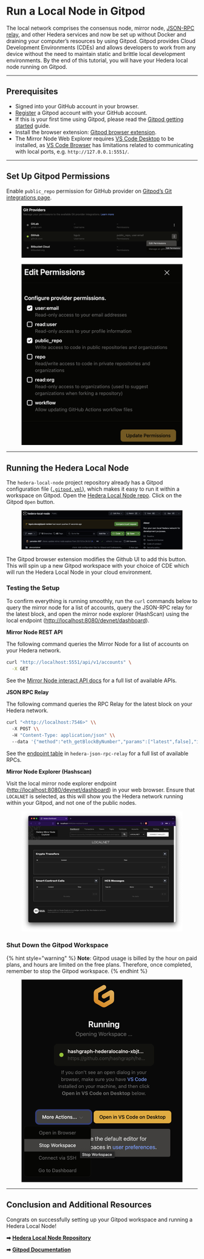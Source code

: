# Run a Local Node in Gitpod

The local network comprises the consensus node, mirror node, [JSON-RPC relay](https://github.com/hashgraph/hedera-json-rpc-relay#readme), and other Hedera services and now be set up without Docker and draining your computer’s resources by using Gitpod. Gitpod provides Cloud Development Environments (CDEs) and allows developers to work from any device without the need to maintain static and brittle local development environments. By the end of this tutorial, you will have your Hedera local node running on Gitpod.

***

## Prerequisites

* Signed into your GitHub account in your browser.
* [Register](https://gitpod.io/login/) a Gitpod account with your GitHub account.
* If this is your first time using Gitpod, please read the [Gitpod getting started](https://www.gitpod.io/docs/introduction/getting-started) guide.
* Install the browser extension: [Gitpod browser extension](https://www.gitpod.io/docs/configure/user-settings/browser-extension).
* The Mirror Node Web Explorer requires [VS Code Desktop](https://www.gitpod.io/docs/references/ides-and-editors/vscode) to be installed, as [VS Code Browser](https://www.gitpod.io/docs/references/ides-and-editors/vscode-browser) has limitations related to communicating with local ports, e.g. `http://127.0.0.1:5551/`.

***

## Set Up Gitpod Permissions

Enable `public_repo` permission for GitHub provider on [Gitpod’s Git integrations page](https://gitpod.io/user/integrations).

<figure><img src="../../../.gitbook/assets/gitpod-git-providers-table.png" alt=""><figcaption></figcaption></figure>

<figure><img src="../../../.gitbook/assets/gitpod-git-providers-edit-permissions-dialog.png" alt=""><figcaption></figcaption></figure>

***

## Running the Hedera Local Node

The `hedera-local-node` project repository already has a Gitpod configuration file ([`.gitpod.yml`](https://github.com/hashgraph/hedera-local-node/blob/main/.gitpod.yml)), which makes it easy to run it within a workspace on Gitpod. Open the [Hedera Local Node repo](https://github.com/hashgraph/hedera-local-node). Click on the Gitpod `Open` button.

<figure><img src="../../../.gitbook/assets/gitpod-button-github-repo.png" alt=""><figcaption></figcaption></figure>

The Gitpod browser extension modifies the Github UI to add this button. This will spin up a new Gitpod workspace with your choice of CDE which will run the Hedera Local Node in your cloud environment.

### **Testing the Setup**

To confirm everything is running smoothly, run the `curl` commands below to query the mirror node for a list of accounts, query the JSON-RPC relay for the latest block, and open the mirror node explorer (HashScan) using the local endpoint ([http://localhost:8080/devnet/dashboard](http://localhost:8080/devnet/dashboard)).

**Mirror Node REST API**

The following command queries the Mirror Node for a list of accounts on your Hedera network.

```bash
curl "http://localhost:5551/api/v1/accounts" \
  -X GET
```

See the [Mirror Node interact API docs](https://testnet.mirrornode.hedera.com/api/v1/docs/) for a full list of available APIs.

**JSON RPC Relay**

The following command queries the RPC Relay for the latest block on your Hedera network.

```bash
curl "<http://localhost:7546>" \\
  -X POST \\
  -H "Content-Type: application/json" \\
  --data '{"method":"eth_getBlockByNumber","params":["latest",false],"id":1,"jsonrpc":"2.0"}'
```

See the [endpoint table](https://github.com/hashgraph/hedera-json-rpc-relay/blob/main/docs/rpc-api.md#endpoint-table) in `hedera-json-rpc-relay` for a full list of available RPCs.

**Mirror Node Explorer (Hashscan)**

Visit the local mirror node explorer endpoint ([http://localhost:8080/devnet/dashboard](http://localhost:8080/devnet/dashboard)) in your web browser. Ensure that `LOCALNET` is selected, as this will show you the Hedera network running within your Gitpod, and not one of the public nodes.

<figure><img src="../../../.gitbook/assets/mirror-node-explorer-localnet.png" alt=""><figcaption></figcaption></figure>

### Shut Down the Gitpod Workspace

{% hint style="warning" %}
**Note**: Gitpod usage is billed by the hour on paid plans, and hours are limited on the free plans. Therefore, once completed, remember to stop the Gitpod workspace.
{% endhint %}

<figure><img src="../../../.gitbook/assets/gitpod-stop-workspace.png" alt=""><figcaption></figcaption></figure>

***

## Conclusion and Additional Resources

Congrats on successfully setting up your Gitpod workspace and running a Hedera Local Node!&#x20;

**➡** [**Hedera Local Node Repository**](https://github.com/hashgraph/hedera-local-node#readme)

**➡** [**Gitpod Documentation**](https://www.gitpod.io/docs/introduction/getting-started)
